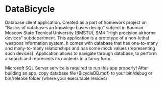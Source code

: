 # DataBicycle


Database client application. Created as a part of homework project on "Basics of databases an knowlege bases design" subject in Bauman Moscow State Tecnical University (BMSTU), SM4 "High precision airborne devices" subdepartment.
This application is a prototype of a non-lethal weapons information system. It comes with database that has one-to-many and many-to-many relationships and has some mock values (representing such devices). Application allows to navigate through database, to perform a search and represents its contents in a fancy form.

Microsoft SQL Server service is required to run this app properly!
After building an app, copy database file (BicycleDB.mdf) to your bin/debug or bin/release folder (where your executable resides)


